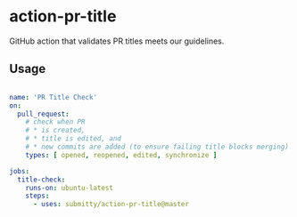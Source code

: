 # action-pr-title

GitHub action that validates PR titles meets our guidelines.

## Usage

```yaml

name: 'PR Title Check'
on:
  pull_request:
    # check when PR
    # * is created,
    # * title is edited, and
    # * new commits are added (to ensure failing title blocks merging)
    types: [ opened, reopened, edited, synchronize ]

jobs:
  title-check:
    runs-on: ubuntu-latest
    steps:
      - uses: submitty/action-pr-title@master
```
